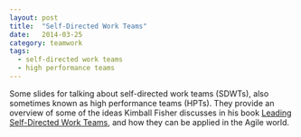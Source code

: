 ```yaml
---
layout: post
title:  "Self-Directed Work Teams"
date:   2014-03-25
category: teamwork
tags:
  - self-directed work teams
  - high performance teams
---
```

Some slides for talking about self-directed work teams (SDWTs), also sometimes known as high performance teams (HPTs). They provide an overview of some of the ideas Kimball Fisher discusses in his book [Leading Self-Directed Work Teams](http://www.amazon.com/Leading-Self-Directed-Teams-Kimball-Fisher/dp/0071349243), and how they can be applied in the Agile world.

<script async class="speakerdeck-embed" data-id="bbcd58e089f30131cbd36a1a38d9cc87" data-ratio="1.33333333333333" src="//speakerdeck.com/assets/embed.js"></script>
